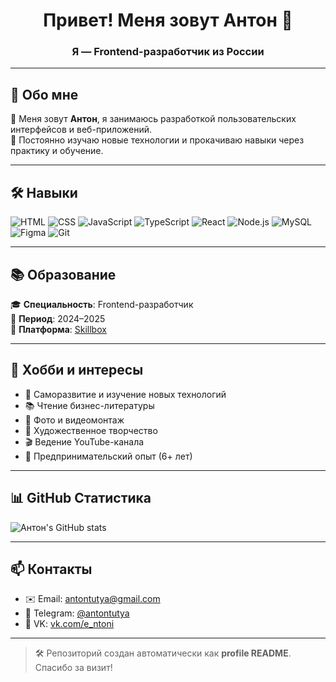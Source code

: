 <h1 align="center">Привет! Меня зовут Антон 👋</h1>
<h3 align="center">Я — Frontend-разработчик из России</h3>

---

## 🚀 Обо мне

🎯 Меня зовут **Антон**, я занимаюсь разработкой пользовательских интерфейсов и веб-приложений.  
🔧 Постоянно изучаю новые технологии и прокачиваю навыки через практику и обучение.

---

## 🛠️ Навыки

![HTML](https://img.shields.io/badge/-HTML5-E34F26?style=flat-square&logo=html5&logoColor=white)
![CSS](https://img.shields.io/badge/-CSS3-1572B6?style=flat-square&logo=css3)
![JavaScript](https://img.shields.io/badge/-JavaScript-F7DF1E?style=flat-square&logo=javascript&logoColor=black)
![TypeScript](https://img.shields.io/badge/-TypeScript-3178C6?style=flat-square&logo=typescript&logoColor=white)
![React](https://img.shields.io/badge/-React-61DAFB?style=flat-square&logo=react&logoColor=black)
![Node.js](https://img.shields.io/badge/-Node.js-339933?style=flat-square&logo=node.js&logoColor=white)
![MySQL](https://img.shields.io/badge/-MySQL-4479A1?style=flat-square&logo=mysql&logoColor=white)
![Figma](https://img.shields.io/badge/-Figma-F24E1E?style=flat-square&logo=figma&logoColor=white)
![Git](https://img.shields.io/badge/-Git-F05032?style=flat-square&logo=git&logoColor=white)

---

## 📚 Образование

🎓 **Специальность**: Frontend-разработчик  
📅 **Период**: 2024–2025  
🏫 **Платформа**: [Skillbox](https://skillbox.ru)

---

## 🎨 Хобби и интересы

- 🧠 Саморазвитие и изучение новых технологий  
- 📚 Чтение бизнес-литературы  
- 🎥 Фото и видеомонтаж  
- 🎨 Художественное творчество  
- 🎬 Ведение YouTube-канала  
- 💼 Предпринимательский опыт (6+ лет)

---

## 📊 GitHub Статистика

![Антон's GitHub stats](https://github-readme-stats.vercel.app/api?username=Driver1st&show_icons=true&theme=tokyonight&hide_title=true)

---

## 📫 Контакты

- ✉️ Email: [antontutya@gmail.com](mailto:antontutya@gmail.com)  
- 📱 Telegram: [@antontutya](https://t.me/antontutya)  
- 👤 VK: [vk.com/e_ntoni](https://vk.com/e_ntoni)

---

> 🛠️ Репозиторий создан автоматически как **profile README**. Спасибо за визит!
